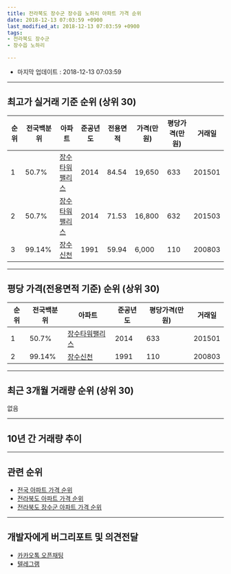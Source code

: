 ```yaml
---
title: 전라북도 장수군 장수읍 노하리 아파트 가격 순위
date: 2018-12-13 07:03:59 +0900
last_modified_at: 2018-12-13 07:03:59 +0900
tags:
- 전라북도 장수군
- 장수읍 노하리

---
```


* 마지막 업데이트 : 2018-12-13 07:03:59

---

## 최고가 실거래 기준 순위 (상위 30)


|순위|전국백분위|아파트|준공년도|전용면적|가격(만원)|평당가격(만원)|거래일|
|---|---|---|---|---|---|---|---|
|1|50.7%|[장수타워팰리스](https://search.naver.com/search.naver?query=%EC%A0%84%EB%9D%BC%EB%B6%81%EB%8F%84+%EC%9E%A5%EC%88%98%EA%B5%B0+%EC%9E%A5%EC%88%98%EC%9D%8D+%EB%85%B8%ED%95%98%EB%A6%AC+%EC%9E%A5%EC%88%98%ED%83%80%EC%9B%8C%ED%8C%B0%EB%A6%AC%EC%8A%A4)|2014|84.54|19,650|633|201501|
|2|50.7%|[장수타워팰리스](https://search.naver.com/search.naver?query=%EC%A0%84%EB%9D%BC%EB%B6%81%EB%8F%84+%EC%9E%A5%EC%88%98%EA%B5%B0+%EC%9E%A5%EC%88%98%EC%9D%8D+%EB%85%B8%ED%95%98%EB%A6%AC+%EC%9E%A5%EC%88%98%ED%83%80%EC%9B%8C%ED%8C%B0%EB%A6%AC%EC%8A%A4)|2014|71.53|16,800|632|201503|
|3|99.14%|[장수신천](https://search.naver.com/search.naver?query=%EC%A0%84%EB%9D%BC%EB%B6%81%EB%8F%84+%EC%9E%A5%EC%88%98%EA%B5%B0+%EC%9E%A5%EC%88%98%EC%9D%8D+%EB%85%B8%ED%95%98%EB%A6%AC+%EC%9E%A5%EC%88%98%EC%8B%A0%EC%B2%9C)|1991|59.94|6,000|110|200803|


---

## 평당 가격(전용면적 기준) 순위 (상위 30)


|순위|전국백분위|아파트|준공년도|평당가격(만원)|거래일|
|---|---|---|---|---|---|
|1|50.7%|[장수타워팰리스](https://search.naver.com/search.naver?query=%EC%A0%84%EB%9D%BC%EB%B6%81%EB%8F%84+%EC%9E%A5%EC%88%98%EA%B5%B0+%EC%9E%A5%EC%88%98%EC%9D%8D+%EB%85%B8%ED%95%98%EB%A6%AC+%EC%9E%A5%EC%88%98%ED%83%80%EC%9B%8C%ED%8C%B0%EB%A6%AC%EC%8A%A4)|2014|633|201501|
|2|99.14%|[장수신천](https://search.naver.com/search.naver?query=%EC%A0%84%EB%9D%BC%EB%B6%81%EB%8F%84+%EC%9E%A5%EC%88%98%EA%B5%B0+%EC%9E%A5%EC%88%98%EC%9D%8D+%EB%85%B8%ED%95%98%EB%A6%AC+%EC%9E%A5%EC%88%98%EC%8B%A0%EC%B2%9C)|1991|110|200803|


---

## 최근 3개월 거래량 순위 (상위 30)

없음

---

## 10년 간 거래량 추이


<div style="width:100%;">
    <canvas id="deal_progress" height="250"></canvas>
</div>

<script>
new Chart(document.getElementById("deal_progress"), {
    type: 'line',
    data: {
        labels: ['200812','200901','200902','200903','200904','200905','200906','200907','200908','200909','200910','200911','200912','201001','201002','201003','201004','201005','201006','201007','201008','201009','201010','201011','201012','201101','201102','201103','201104','201105','201106','201107','201108','201109','201110','201111','201112','201201','201202','201203','201204','201205','201206','201207','201208','201209','201210','201211','201212','201301','201302','201303','201304','201305','201306','201307','201308','201309','201310','201311','201312','201401','201402','201403','201404','201405','201406','201407','201408','201409','201410','201411','201412','201501','201502','201503','201504','201505','201506','201507','201508','201509','201510','201511','201512','201601','201602','201603','201604','201605','201606','201607','201608','201609','201610','201611','201612','201701','201702','201703','201704','201705','201706','201707','201708','201709','201710','201711','201712','201801','201802','201803','201804','201805','201806','201807','201808','201809','201810','201811','201812'],
        datasets: [{
            label: '실거래 수',
            pointRadius: 1,
            data: [0, 0, 0, 0, 0, 1, 0, 0, 1, 0, 1, 1, 0, 0, 0, 1, 0, 0, 1, 2, 1, 0, 0, 1, 0, 0, 0, 0, 0, 0, 0, 0, 1, 1, 1, 1, 1, 0, 0, 0, 0, 0, 1, 0, 0, 0, 1, 0, 1, 1, 0, 0, 0, 1, 0, 0, 0, 0, 0, 1, 1, 0, 1, 9, 2, 1, 2, 0, 1, 5, 4, 5, 3, 5, 2, 3, 4, 2, 4, 2, 2, 0, 1, 1, 0, 0, 2, 0, 0, 0, 3, 1, 2, 5, 0, 0, 1, 0, 1, 0, 0, 0, 0, 0, 0, 1, 2, 1, 1, 1, 2, 1, 0, 0, 0, 1, 2, 1, 0, 0, 0],
            borderColor: "rgba(255, 201, 14, 1)",
            backgroundColor: "rgba(255, 201, 14, 0.5)",
            fill: true,
        }]
    },
    options: {
        responsive: true,
        title: {
            display: true,
            text: '10년간 거래량 추이'
        },
        tooltips: {
            mode: 'index',
            intersect: false,
        },
        hover: {
            mode: 'nearest',
            intersect: true
        },
        scales: {
            xAxes: [{
                display: true,
                scaleLabel: {
                    display: true,
                    labelString: '년/월'
                }
            }],
            yAxes: [{
                display: true,
                ticks: {
                    suggestedMin: 0,
                },
                scaleLabel: {
                    display: true,
                    labelString: '실거래 수'
                }
            }]
        }
    }
});

</script>


---

## 관련 순위

- [전국 아파트 가격 순위](https://inasie.github.io/apt-ranking/전국)
- [전라북도 아파트 가격 순위](https://inasie.github.io/apt-ranking/전라북도)
- [전라북도 장수군 아파트 가격 순위](https://inasie.github.io/apt-ranking/전라북도-장수군)


---

## 개발자에게 버그리포트 및 의견전달

- [카카오톡 오픈채팅](https://open.kakao.com/o/gLJUAP4)
- [텔레그램](https://t.me/inasie)

